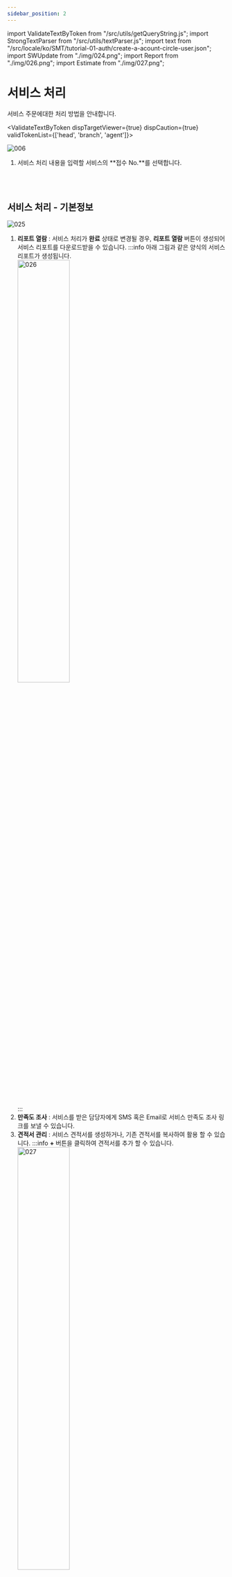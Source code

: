 ```yaml
---
sidebar_position: 2
---
```

import ValidateTextByToken from "/src/utils/getQueryString.js";
import StrongTextParser from "/src/utils/textParser.js";
import text from "/src/locale/ko/SMT/tutorial-01-auth/create-a-acount-circle-user.json";
import SWUpdate from "./img/024.png";
import Report from "./img/026.png";
import Estimate from "./img/027.png";

# 서비스 처리

서비스 주문에대한 처리 방법을 안내합니다.

<ValidateTextByToken dispTargetViewer={true} dispCaution={true} validTokenList={['head', 'branch', 'agent']}>

![006](./img/006.png)
1. 서비스 처리 내용을 입력할 서비스의 **접수 No.**를 선택합니다. 
<br/>
<br/>

## 서비스 처리 - 기본정보
![025](./img/025.png)
1. **리포트 열람** : 서비스 처리가 **완료** 상태로 변경될 경우, **리포트 열람** 버튼이 생성되어 서비스 리포트를 다운로드받을 수 있습니다.
    :::info
        아래 그림과 같은 양식의 서비스 리포트가 생성됩니다. <br/>
        <div><img src={Report} width="50%" alt="026" /></div>
    :::
1. **만족도 조사** : 서비스를 받은 담당자에게 SMS 혹은 Email로 서비스 만족도 조사 링크를 보낼 수 있습니다. 
1. **견적서 관리** : 서비스 견적서를 생성하거나, 기존 견적서를 복사하여 활용 할 수 있습니다.
    :::info
        **+** 버튼을 클릭하여 견적서를 추가 할 수 있습니다.
        <div><img src={Estimate} width="50%" alt="027" /></div>
    :::
1. **VOC 생성** : 서비스 처리 중 발생하는 VOC를 바로 등록 할 수 있습니다. 등록된 VOC의 진행 현황은 **VOC 생성** 버튼 하단에 표시되어 확인 할 수 있습니다. 
1. **만족도 조사 발송 정보** : 만족도 조사 버튼을 선택한 경우, 발송 정보가 나타납니다. 
1. **작업 완료(지급 요청)** : 서비스 작업이 완료된 경우, 클릭하여 완료 처리를 진행하고 대금 지급 요청을 진행합니다.<br/>작업 완료가 체크되면 정보 수정이 불가합니다.
1. **본사 확인** : 작업 완료 처리된 항목의 경우, 본사 확인을 할 수 있습니다. 
    :::warning
        일부 지역의 경우(예 : 중국), 본사확인까지 완료되어야 **무상자재 출고가 가능**합니다.  
    :::
<br/>
<br/>

## 서비스 처리 - 설비정보 변경
![028](./img/028.png)
1. 서비스 대상 설비 정보의 수정이 필요한 경우, **변경** 버튼을 눌러 수정합니다.
1. **저장** 버튼을 클릭하여 설비 정보 수정을 완료합니다. 
1. 서비스 처리를 위한 참고 자료를 **추가** 버튼을 클릭하여 추가합니다. 
1. **저장** 버튼을 클릭하여 첨부파일 추가를 완료합니다. 
<br/>
<br/>

## 서비스 처리 - 문의내용 수정 및 출동 관리
![029](./img/029.png)
1. 서비스 문의 내용 수정이 필요한 경우, 수정 후 **저장**버튼을 클릭합니다. 
1. 출동을 진행 할 엔지니어 목록을 수정할 수 있습니다. 
1. 엔지니어 추가 혹은 삭제 후 **저장** 버튼을 클릭합니다.
<br/>
<br/>

## 서비스 처리 - 서비스 이력
![030](./img/030.png)
1. **서비스 이력**이 표시됩니다.<br/>접수일자, 접수번호, S/N, 접수내용, 조치내역, 서비스 구분(상세), 무상서비스 구분, 배정 엔지니어, 방문 예정일, 조치일자 고객담당자 및 고객사 명을 확인 할 수 있습니다. 
1. **예방활동 이력**이 표시됩니다. <br/>S/N, 고객사, 유형, 담당센터, 조치여부, 조치자 및 조치일자를 확인 할 수 있습니다.
1. **보유 자산 목록**이 표시됩니다. <br/>S/N, 담당 센터명, 모델명, 제품코드, 제품명, 보증시작일 및 종료일, 수주번호를 확인 할 수 있습니다.
<br/>
<br/>

## 서비스 처리 - 사용 부품 추가
![008](./img/008.png)
1. 사용한 부품 코드를 **입력**합니다.
1. **조회** 버튼을 클릭합니다. 
    :::note
    부품 코드가 시스템상 등록되어 있는 경우, 부품명, 단가가 자동 입력됩니다. 
    그렇지 않은 경우 **구분** 탭에 원인이 표시되며, 필요한 경우 데이터를 직접 입력 할 수 있습니다. 
    :::
    :::info
    **SA** : 서비스가 가능한 상태
    <br/>**DNA** : 신규 출고가 불가한 단종 부품이지만, 보유한 재고가 있으면 재고 사용은 가능한 부품 
    <br/>**SNA** : 재고가 있어도 서비스 목적으로 판매가 중단된 부품
    :::
1. **추가**를 클릭하여 부품을 등록합니다. 
<br/>
<br/>

![009](./img/009.png)
1. 부품이 정상적으로 등록되었는지 확인합니다. 
<br/>
<br/>

## 서비스 처리 - 조치 및 확인 1/2
![010](./img/010.png)
1. 해당하는 서비스 구분을 선택합니다. 
1. 고장모듈 및 상세한 고장부위를 선택합니다. 
1. 고장 유형 및 현상을 선택합니다. 
1. 조치 유형 및 작업 내용을 선택합니다. 
1. 서비스 상세 내역을 자세히 작성합니다. 
<br/>
<br/>

## 서비스 처리 - 조치 및 확인 2/2
![010](./img/010_2.png)
1. 서비스를 진행하며 HW 변경이나 SW 업그레이드가 이루어진 경우, 버전 관리를 위해 버전 정보를 입력 할 수 있습니다. 
**조회**를 눌러 해당되는 버전을 선택합니다. 
    :::info
    <div><img src={SWUpdate} width="50%" alt="024" /></div>
    <br/>설비의 QR코드를 인식하면, 인식한 휴대폰에서 위 그림과 같이 SW 정보를 최근 등록한 서비스 오더에 반영하겠냐는 팝업창을 확인 할 수 있습니다.
    **확인** 버튼 클릭 시, 해당 데이터가 자동 등록됩니다.
    :::
1. 추가 버튼을 눌러 첨부파일입력이 필요할 경우 입력합니다. 
    :::warning
    서비스간에 발생한 결과물이나 고장부위 사진, 영상 등 작업과 관련된 파일을 첨부해주세요.
    <br/>[**고객 검수자의 서명 대체 파일을 넣는 부분은 서비스 처리 - 6/6을 참고해주세요.**](#서비스-처리---66)
    :::
1. 저장 버튼을 눌러 조치 내용을 저장합니다. 
<br/>
<br/>

## 서비스 처리 - 작업 시간 입력
![011](./img/011.png)
서비스 작업에 대한 소요 시간을 입력합니다. 
1. **+** 를 클릭합니다. 
1. 엔지니어를 선택합니다. 
1. 소요된 시간의 구분을 선택합니다. 
1. 시작일 및 종료일을 입력합니다. 
1. **저장**을 클릭하여 소요시간이 정상적으로 등록되었는지 확인합니다. 
    :::note
    ![011](./img/011_2.png)
    **버튼**을 클릭하여 소요시간 입력 시 팝업창을 닫지 않고 임시저장 할 수 있습니다. 
    :::
1. 추가 버튼을 눌러 첨부파일입력이 필요할 경우 입력합니다. 
1. 저장 버튼을 눌러 조치 내용을 저장합니다. 
<br/>
<br/>

## 서비스 처리 - 명세/인보이스
![012](./img/012.png)
서비스 작업시 발생한 청구금액을 작성합니다. 
1. 입력된 금액을 확인합니다. 
1. 최종금액의 수정이 필요한 경우 **할인가로 수정**을 선택하여 청구 금액을 수정합니다. 
1. **저장**을 선택하여 서비스 금액 작성을 완료합니다. 
    :::note
    청구금액에 저장된 금액을 기준으로 견적서 발행이 가능합니다.
    :::
1. **최종 확인 페이지로 이동**을 선택하여 서비스처리에 대한 내용 입력을 완료합니다. 
<br/>
<br/>

## 서비스 처리 - 최종 확인
![013](./img/013.png)
작성된 서비스 내용을 최종 확인하고 고객 검수자의 확인을 받아 완료를 진행하는 페이지 입니다. 
1. 작성된 내용을 확인합니다. 
<br/>
<br/>

![013](./img/013_2.png)
1. 고객사 검수자를 선택합니다.
1. 검수 일자를 선택합니다. 
    :::warning
    **디지털 서명의 효럭이 없거나** 디지털 서명이 여의치 않은 경우, 서명을 대체할 첨부파일을 입력해야 합니다. 
    **검수 파일 업로드** 탭에서 파일을 추가해주세요.
     :::
1. **저장**을 누릅니다. 
<br/>
<br/>

![014](./img/014.png)
1. 고객사 검수자의 이름을 확인하고 수정이 필요할 경우 **취소**를 클릭하여 수정합니다. 
    고객사 검수자의 이름이 맞다면 **확인**을 클릭합니다. 
1. 고객사 검수자의 서명을 받습니다. 
1. **확인**을 눌러 최종확인을 완료합니다. 
    :::info
    ![014](./img/014_2.png)
    최종확인이 완료된 서비스 건의 상태는 **완료**로 변경됩니다. 
     :::

</ValidateTextByToken>
